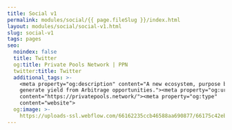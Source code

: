 ```yaml
---
title: Social v1
permalink: modules/social/{{ page.fileSlug }}/index.html
layout: modules/social/social-v1.html
slug: social-v1
tags: pages
seo:
  noindex: false
  title: Twitter
  og:title: Private Pools Network | PPN
  twitter:title: Twitter
  additional_tags: >-
    <meta property="og:description" content="A new ecosystem, purpose built to
    generate yield from Arbitrage opportunities."><meta property="og:url"
    content="https://privatepools.network/"><meta property="og:type"
    content="website">
  og:image: >-
    https://uploads-ssl.webflow.com/66162235ccb46588aa690877/66175c42ebc0ce580e5b9283_opengraph.jpg
---
```



